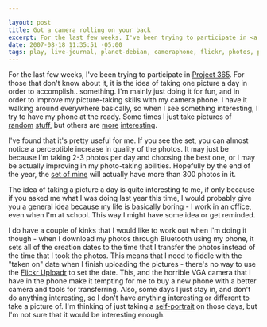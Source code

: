 ```yaml
--- 

layout: post
title: Got a camera rolling on your back
excerpt: For the last few weeks, I've been trying to participate in <a href="http://photojojo.com/content/tutorials/project-365-take-a-photo-a-day/">Project 365</a>.  For those that don't know about it, it is the idea of taking one picture a day in order to accomplish.. something.  I'm mainly just doing it for fun, and in order to improve my picture-taking skills with my camera phone.   I have it walking around everywhere basically, so when I see something interesting, I try to have my phone at the ready.
date: 2007-08-18 11:35:51 -05:00
tags: play, live-journal, planet-debian, cameraphone, flickr, photos, project365
---
```

For the last few weeks, I've been trying to participate in <a href="http://photojojo.com/content/tutorials/project-365-take-a-photo-a-day/">Project 365</a>.  For those that don't know about it, it is the idea of taking one picture a day in order to accomplish.. something.  I'm mainly just doing it for fun, and in order to improve my picture-taking skills with my camera phone.   I have it walking around everywhere basically, so when I see something interesting, I try to have my phone at the ready.  Some times I just take pictures of  <a href="http://flickr.com/photos/jamuraa/1161207399/in/set-72157601532004533/">random</a><a> </a><a href="http://flickr.com/photos/jamuraa/1162062936/in/set-72157601532004533/">stuff</a>, but others are <a href="http://flickr.com/photos/jamuraa/1012736321/in/set-72157601532004533/">more</a> <a href="http://flickr.com/photos/jamuraa/1088783453/in/set-72157601532004533/">interesting</a>.

I've found that it's pretty useful for me.  If you see the set, you can almost notice a perceptible increase in quality of the photos.  It may just be because I'm taking 2-3 photos per day and choosing the best one, or I may be actually improving in my photo-taking abilities.  Hopefully by the end of the year, the <a href="http://flickr.com/photos/jamuraa/sets/72157601532004533/">set of mine</a> will actually have more than 300 photos in it.

The idea of taking a picture a day is quite interesting to me, if only because if you asked me what I was doing last year this time, I would probably give you a general idea because my life is basically boring - I work in an office, even when I'm at school.  This way I might have some idea or get reminded.

I do have a couple of kinks that I would like to work out when I'm doing it though - when I download my photos through Bluetooth using my phone, it sets all of the creation dates to the time that I transfer the photos instead of the time that I took the photos.  This means that I need to fiddle with the "taken on" date when I finish uploading the pictures - there's no way to use the <a href="http://flickr.com/tools/">Flickr Uploadr</a> to set the date.  This, and the horrible VGA camera that I have in the phone make it tempting for me to buy a new phone with a better camera and tools for transferring.  Also, some days I just stay in, and don't do anything interesting, so I don't have anything interesting or different to take a picture of.  I'm thinking of just taking a <a href="http://flickr.com/photos/jamuraa/1012736547/in/set-72157601532004533/">self-portrait</a> on those days, but I'm not sure that it would be interesting enough.
